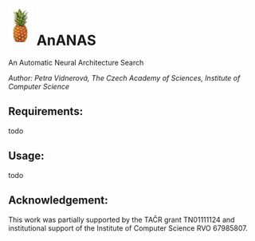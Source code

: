 # <img src="fig/ananas.png" width="50px"/> AnANAS
An Automatic Neural Architecture Search 


*Author: Petra Vidnerová, The Czech Academy of Sciences, Institute of Computer Science*

## Requirements:

todo 

## Usage:

 todo 
 
## Acknowledgement: 
This work  was partially supported by the TAČR grant TN01111124 
and institutional support of the Institute of Computer Science RVO 67985807.

